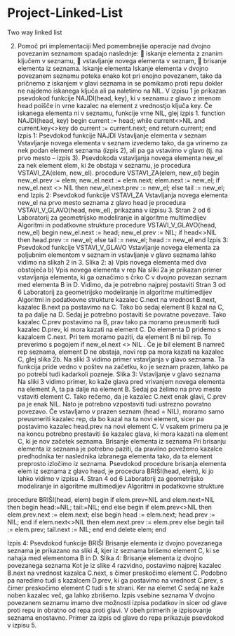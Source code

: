 # Project-Linked-List
Two way linked list

2. Pomoč pri implementaciji
Med pomembnejše operacije nad dvojno povezanim seznamom spadajo naslednje:
 iskanje elementa z znanim ključem v seznamu,
 vstavljanje novega elementa v seznam,
 brisanje elementa iz seznama.
Iskanje elementa
Iskanje elementa v dvojno povezanem seznamu poteka enako kot pri enojno
povezanem, tako da pričnemo z iskanjem v glavi seznama in se pomikamo proti repu
dokler ne najdemo iskanega ključa ali pa naletimo na NIL. V izpisu 1 je prikazan
psevdokod funkcije NAJDI(head, key), ki v seznamu z glavo z imenom head poišče in
vrne kazalec na element z vrednostjo ključa key. Če iskanega elementa ni v seznamu,
funkcije vrne NIL, glej izpis 1.
function NAJDI(head, key)
begin
current := head;
while current<>NIL and current.key<>key do
current := current.next;
end
return current;
end
Izpis 1: Psevdokod funkcije NAJDI
Vstavljanje elementa v seznam
Vstavljanje novega elementa v seznam izvedemo tako, da ga vrinemo za nek podan
element seznama (izpis 2), ali pa ga vstavimo v glavo (tj. na prvo mesto – izpis 3).
Psevdokoda vstavljanja novega elementa new_el za nek element elem, ki že obstaja v
seznamu, je procedura VSTAVI_ZA(elem, new_el).
procedure VSTAVI_ZA(elem, new_el)
begin
new_el.prev := elem;
new_el.next := elem.next;
elem.next := new_el;
 if new_el.next <> NIL then
 new_el.next.prev := new_el;
 else
 tail := new_el;
end
Izpis 2: Psevdokod funkcije VSTAVI_ZA
Vstavljanja novega elementa new_el na prvo mesto seznama z glavo head je
procedura VSTAVI_V_GLAVO(head, new_el), prikazana v izpisu 3.
Stran 2 od 6
Laboratorij za geometrijsko modeliranje
in algoritme multimedijev
Algoritmi in
podatkovne strukture
procedure VSTAVI_V_GLAVO(head, new_el)
begin
new_el.next := head;
new_el.prev := NIL;
if head<>NIL then
head.prev := new_el;
 else
 tail := new_el;
head := new_el
end
Izpis 3: Psevdokod funkcije VSTAVI_V_GLAVO
Vstavljanje novega elementa za poljubnim elementom v seznam in vstavljanje v glavo
seznama lahko vidimo na slikah 2 in 3.
Slika 2: a) Vpis novega elementa med dva obstoječa
b) Vpis novega elementa v rep
Na sliki 2a je prikazan primer vstavljanja elementa, ki ga označimo s črko C v dvojno
povezan seznam med elementa B in D. Vidimo, da je potrebno najprej postaviti
Stran 3 od 6
Laboratorij za geometrijsko modeliranje
in algoritme multimedijev
Algoritmi in
podatkovne strukture
kazalec C.next na vrednost B.next, kazalec B.next pa postavimo na C. Tako bo sedaj
element B kazal na C, ta pa dalje na D.
Sedaj je potrebno postaviti še povratne povezave. Tako kazalec C.prev postavimo na
B, prav tako pa moramo preusmeriti tudi kazalec D.prev, ki mora kazati na element
C. Do elementa D pridemo s kazalcem C.next. Pri tem moramo paziti, da element B
ni bil rep. To preverimo s pogojem if new_el.next <> NIL . Če je bil element B
namreč rep seznama, element D ne obstaja, novi rep pa mora kazati na kazalec C, glej
slika 2b.
Na sliki 3 vidimo primer vstavljanja v glavo seznama. Ta funkcija pride vedno v
poštev na začetku, ko je seznam prazen, lahko pa po potrebi tudi kadarkoli pozneje.
Slika 3: Vstavljanje v glavo seznama
Na sliki 3 vidimo primer, ko kaže glava pred vrivanjem novega elementa na element
A, ta pa dalje na element B. Sedaj pa želimo na prvo mesto vstaviti element C. Tako
rečemo, da je kazalec C.next enak glavi, C.prev pa je enak NIL.
Nato je potrebno vzpostaviti tudi ustrezno povratno povezavo. Če vstavljamo v prazen
seznam (head = NIL), moramo samo preusmeriti kazalec rep, da bo kazal na ta novi
element, sicer pa postavimo kazalec head.prev na novi element C.
V vsakem primeru pa je na koncu potrebno prestaviti še kazalec glava, ki mora kazati
na element C, ki je nov začetek seznama.
Brisanje elementa iz seznama
Pri brisanju elementa iz seznama je potrebno paziti, da pravilno povežemo kazalce
predhodnika ter naslednika izbranega elementa tako, da ta element preprosto izločimo
iz seznama. Psevdokod procedure brisanja elementa elem iz seznama z glavo head, je
procedura BRIŠI(head, elem), ki jo lahko vidimo v izpisu 4.
Stran 4 od 6
Laboratorij za geometrijsko modeliranje
in algoritme multimedijev
Algoritmi in
podatkovne strukture

procedure BRIŠI(head, elem)
begin
 if elem.prev=NIL and elem.next=NIL then
 begin
 head:=NIL;
 tail:=NIL;
 end
 else
 begin
if elem.prev<>NIL then
elem.prev.next := elem.next;
else
 begin
head := elem.next;
 head.prev := NIL;
 end
if elem.next<>NIL then
elem.next.prev := elem.prev
 else
 begin
 tail := elem.prev;
 tail.next := NIL;
 end
 end
 delete elem;
end

Izpis 4: Psevdokod funkcije BRIŠI
Brisanje elementa iz dvojno povezanega seznama je prikazano na sliki 4, kjer iz
seznama brišemo element C, ki se nahaja med elementoma B in D.
Slika 4: Brisanje elementa iz dvojno povezanega seznama
Kot je iz slike 4 razvidno, postavimo najprej kazalec B.next na vrednost kazalca
C.next, s čimer preskočimo element C. Podobno pa naredimo tudi s kazalcem D.prev,
ki ga postavimo na vrednost C.prev, s čimer preskočimo element C tudi s te strani.
Ker na elemet C sedaj ne kaže noben kazalec več, ga lahko zbrišemo.
Izpis vsebine seznama
V dvojno povezanem seznamu imamo dve možnosti izpisa podatkov in sicer od glave
proti repu in obratno od repa proti glavi. V obeh primerih je izpisovanje seznama
enostavno. Primer za izpis od glave do repa prikazuje psevdokod v izpisu 5.
